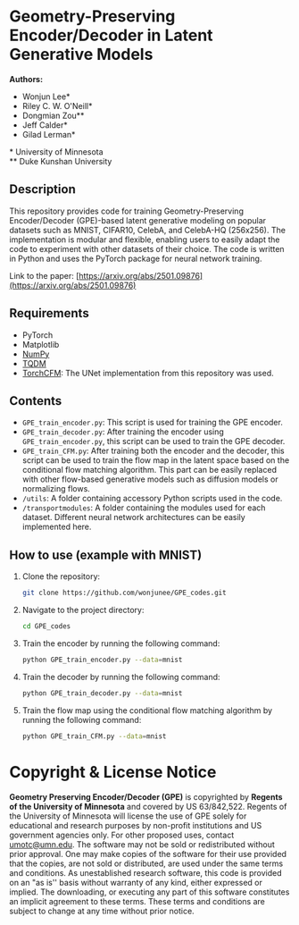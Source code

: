 # Geometry-Preserving Encoder/Decoder in Latent Generative Models

**Authors:**  
- Wonjun Lee\*  
- Riley C. W. O'Neill\*  
- Dongmian Zou\*\*  
- Jeff Calder\*  
- Gilad Lerman\*

\* University of Minnesota  
\*\* Duke Kunshan University

## Description

This repository provides code for training Geometry-Preserving Encoder/Decoder (GPE)-based latent generative modeling on popular datasets such as MNIST, CIFAR10, CelebA, and CelebA-HQ (256x256). The implementation is modular and flexible, enabling users to easily adapt the code to experiment with other datasets of their choice. The code is written in Python and uses the PyTorch package for neural network training.

Link to the paper: [https://arxiv.org/abs/2501.09876](https://arxiv.org/abs/2501.09876)



## Requirements

- PyTorch
- Matplotlib
- [NumPy](https://numpy.org/)
- [TQDM](https://tqdm.github.io/)
- [TorchCFM](https://github.com/atong01/conditional-flow-matching): The UNet implementation from this repository was used.


## Contents

- `GPE_train_encoder.py`: This script is used for training the GPE encoder.
- `GPE_train_decoder.py`: After training the encoder using `GPE_train_encoder.py`, this script can be used to train the GPE decoder.
- `GPE_train_CFM.py`: After training both the encoder and the decoder, this script can be used to train the flow map in the latent space based on the conditional flow matching algorithm. This part can be easily replaced with other flow-based generative models such as diffusion models or normalizing flows.
- `/utils`: A folder containing accessory Python scripts used in the code.
- `/transportmodules`: A folder containing the modules used for each dataset. Different neural network architectures can be easily implemented here.

## How to use (example with MNIST)

1. Clone the repository:
    ```bash
    git clone https://github.com/wonjunee/GPE_codes.git
    ```
2. Navigate to the project directory:
    ```bash
    cd GPE_codes
    ```
3. Train the encoder by running the following command:
    ```bash
    python GPE_train_encoder.py --data=mnist
    ```
4. Train the decoder by running the following command:
    ```bash
    python GPE_train_decoder.py --data=mnist
    ```
5. Train the flow map using the conditional flow matching algorithm by running the following command:
    ```bash
    python GPE_train_CFM.py --data=mnist
    ```

# Copyright & License Notice
**Geometry Preserving Encoder/Decoder (GPE)** is copyrighted by **Regents of the University of Minnesota** and covered by US 63/842,522. Regents of the University of Minnesota will license the use of GPE solely for educational and research purposes by non-profit institutions and US government agencies only. For other proposed uses, contact umotc@umn.edu. The software may not be sold or redistributed without prior approval. One may make copies of the software for their use provided that the copies, are not sold or distributed, are used under the same terms and conditions. As unestablished research software, this code is provided on an "as is'' basis without warranty of any kind, either expressed or implied. The downloading, or executing any part of this software constitutes an implicit agreement to these terms. These terms and conditions are subject to change at any time without prior notice.
